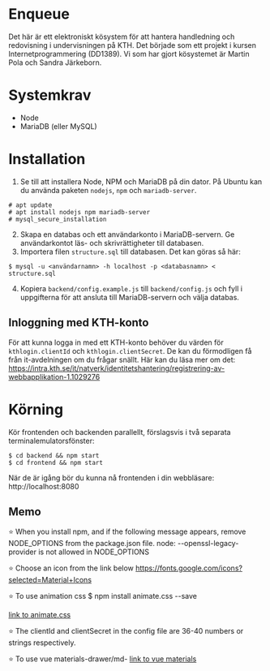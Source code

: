 # Enqueue

Det här är ett elektroniskt kösystem för att hantera handledning och redovisning i undervisningen på KTH. Det började som ett projekt i kursen Internetprogrammering (DD1389). Vi som har gjort kösystemet är Martin Pola och Sandra Järkeborn.

# Systemkrav

- Node
- MariaDB (eller MySQL)

# Installation

1. Se till att installera Node, NPM och MariaDB på din dator. På Ubuntu kan du använda paketen `nodejs`, `npm` och `mariadb-server`.

```
# apt update
# apt install nodejs npm mariadb-server
# mysql_secure_installation
```

2. Skapa en databas och ett användarkonto i MariaDB-servern. Ge användarkontot läs- och skrivrättigheter till databasen.
3. Importera filen `structure.sql` till databasen. Det kan göras så här:

```
$ mysql -u <användarnamn> -h localhost -p <databasnamn> < structure.sql
```

4. Kopiera `backend/config.example.js` till `backend/config.js` och fyll i uppgifterna för att ansluta till MariaDB-servern och välja databas.

## Inloggning med KTH-konto

För att kunna logga in med ett KTH-konto behöver du värden för `kthlogin.clientId` och `kthlogin.clientSecret`. De kan du förmodligen få från it-avdelningen om du frågar snällt. Här kan du läsa mer om det:  
https://intra.kth.se/it/natverk/identitetshantering/registrering-av-webbapplikation-1.1029276

# Körning

Kör frontenden och backenden parallellt, förslagsvis i två separata terminalemulatorsfönster:

```
$ cd backend && npm start
$ cd frontend && npm start
```

När de är igång bör du kunna nå frontenden i din webbläsare:
http://localhost:8080

## Memo

⭐️ When you install npm, and if the following message appears, remove NODE_OPTIONS from the package.json file.
node: --openssl-legacy-provider is not allowed in NODE_OPTIONS

⭐️ Choose an icon from the link below
https://fonts.google.com/icons?selected=Material+Icons

⭐️ To use animation css
$ npm install animate.css --save

[link to animate.css ](https://animate.style/#usage)

⭐️ The clientId and clientSecret in the config file are 36-40 numbers or strings respectively.

⭐️ To use vue materials-drawer/md-
[link to vue materials](https://www.creative-tim.com/vuematerial/getting-started)
